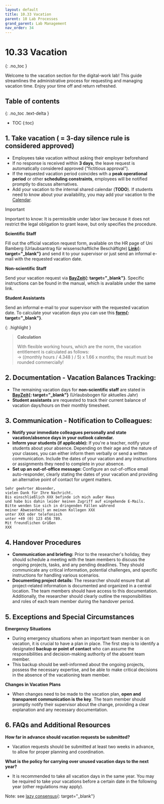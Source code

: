```yaml
---
layout: default
title: 10.33 Vacation
parent: 10 Lab Processes
grand_parent: Lab Management
nav_order: 34
---
```


# 10.33 Vacation
{: .no_toc }

Welcome to the vacation section for the digital-work lab! This guide streamlines the administrative process for requesting and managing vacation time. Enjoy your time off and return refreshed.

## Table of contents
{: .no_toc .text-delta }

- TOC
{:toc}

## 1. Take vacation ( = 3-day silence rule is considered approved)

- Employees take vacation without asking their employer beforehand
- If no response is received within **3 days**, the leave request is automatically considered approved ("fictitious approval").
- If the requested vacation period coincides with a **peak operational period** or other **scheduling constraints**, employees will be notified promptly to discuss alternatives.
- Add your vacation to the internal shared calendar (**TODO**). If students need to know about your availability, you may add your vacation to the [Calendar](../../02.calendar.html).

> [!IMPORTANT]
> Important to know: It is permissible under labor law because it does not restrict the legal obligation to grant leave, but only specifies the procedure.

**Scientific Staff**

Fill out the official vacation request form, available on the HR page of Uni Bamberg (Urlaubsantrag für wissenschaftliche Beschäftigte) **[Link](https://www.uni-bamberg.de/abt-personal/formulare-infos-und-merkblaetter/){: target="_blank"}** and send it to your supervisor or just send an informal e-mail with the requested vacation date. 

**Non-scientific Staff**

Send your vacation request via **[BayZeit](https://www.uni-bamberg.de/intranet/arbeitsplatz/zeiterfassung/){: target="_blank"}**. Specific instructions can be found in the manual, which is available under the same link.  

**Student Assistants**

Send an informal e-mail to your supervisor with the requested vacation date. To calculate your vacation days you can use this **[form](https://zuvportal.uni-bamberg.de/Hilfskraftvertraege/urlaubsanspruch_hk_ber.jspx){: target="_blank"}**.

{: .highlight }
> **Calculation**
> 
> With flexible working hours, which are the norm, the vacation entitlement is calculated as follows: <br> 
→ ((monthly hours / 4.348 ) / 5) x 1.66 x months; the result must be rounded commercially! 

## 2. Documentation - Vacation Balances Tracking:

- The remaining vacation days for **non-scientific staff** are stated in **[BayZeit](https://www.uni-bamberg.de/intranet/arbeitsplatz/zeiterfassung/){: target="_blank"}** (Urlaubsbogen für aktuelles Jahr)
- **Student assistants** are requested to track their current balance of vacation days/hours on their monthly timesheet.

## 3. Communication - Notification to Colleagues:

- **Notify your immediate colleagues personally and state vacation/absence days in your outlook calendar.** 
- **Inform your students (if applicable):** If you're a teacher, notify your students about your absence. Depending on their age and the nature of your classes, you can either inform them verbally or send a written communication. Include the dates of your vacation and any instructions or assignments they need to complete in your absence.
- **Set up an out-of-office message:** Configure an out-of-office email auto-responder, clearly stating the dates of your vacation and providing an alternative point of contact for urgent matters.

```
Sehr geehrter Absender,
vielen Dank für Ihre Nachricht.
Bis einschließlich XXX befinde ich mich außer Haus
und habe bis dahin leider keinen Zugriff auf eingehende E-Mails.
Bitte wenden Sie sich in dringenden Fällen während
meiner Abwesenheit an meinen Kollegen XXX
unter XXX oder telefonisch
unter +49 (0) 123 456 789.
Mit freundlichen Grüßen
XXX
```

## 4. Handover Procedures

- **Communication and briefing:** Prior to the researcher's holiday, they should schedule a meeting with the team members to discuss the ongoing projects, tasks, and any pending deadlines. They should communicate any critical information, potential challenges, and specific instructions for handling various scenarios.
- **Documenting project details:** The researcher should ensure that all project-related information is documented and organized in a central location. The team members should have access to this documentation. Additionally, the researcher should clearly outline the responsibilities and roles of each team member during the handover period.

## 5. Exceptions and Special Circumstances

**Emergency Situations**

- During emergency situations when an important team member is on vacation, it is crucial to have a plan in place. The first step is to identify a designated **backup or point of contact** who can assume the responsibilities and decision-making authority of the absent team member.
- This backup should be well-informed about the ongoing projects, possess the necessary expertise, and be able to make critical decisions in the absence of the vacationing team member.

**Changes in Vacation Plans**

- When changes need to be made to the vacation plan, **open and transparent communication is the key**.
The team member should promptly notify their supervisor about the change, providing a clear explanation and any necessary documentation.

## 6. FAQs and Additional Resources

**How far in advance should vacation requests be submitted?**

* Vacation requests should be submitted at least two weeks in advance, to allow for proper planning and coordination.

**What is the policy for carrying over unused vacation days to the next year?**

* It is recommended to take all vacation days in the same year. You may be required to take your vacations before a certain date in the following year (other regulations may apply).


Note: see [lazy consensus](http://ivory.idyll.org/lab/philosophy.html#lab-details){: target="_blank"}
